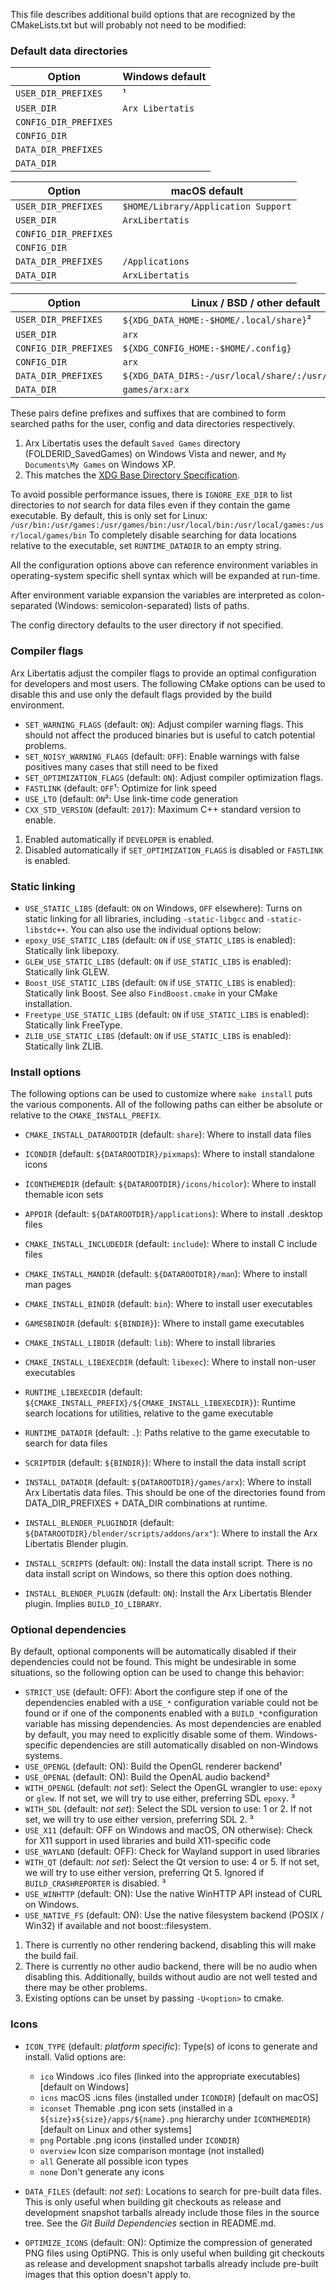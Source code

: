 
This file describes additional build options that are recognized by the CMakeLists.txt but will probably not need to be modified:

### Default data directories

| Option                | Windows default                                        |
|---------------------- | ------------------------------------------------------ |
| `USER_DIR_PREFIXES`   | ¹                                                      |
| `USER_DIR`            | `Arx Libertatis`                                       |
| `CONFIG_DIR_PREFIXES` |                                                        |
| `CONFIG_DIR`          |                                                        |
| `DATA_DIR_PREFIXES`   |                                                        |
| `DATA_DIR`            |                                                        |

| Option                | macOS default                                          |
|---------------------- | ------------------------------------------------------ |
| `USER_DIR_PREFIXES`   | `$HOME/Library/Application Support`                    |
| `USER_DIR`            | `ArxLibertatis`                                        |
| `CONFIG_DIR_PREFIXES` |                                                        |
| `CONFIG_DIR`          |                                                        |
| `DATA_DIR_PREFIXES`   | `/Applications`                                        |
| `DATA_DIR`            | `ArxLibertatis`                                        |

| Option                |  Linux / BSD / other default                           |
|---------------------- | ------------------------------------------------------ |
| `USER_DIR_PREFIXES`   | `${XDG_DATA_HOME:-$HOME/.local/share}`²                |
| `USER_DIR`            | `arx`                                                  |
| `CONFIG_DIR_PREFIXES` | `${XDG_CONFIG_HOME:-$HOME/.config}`                    |
| `CONFIG_DIR`          | `arx`                                                  |
| `DATA_DIR_PREFIXES`   | `${XDG_DATA_DIRS:-/usr/local/share/:/usr/share/}:/opt` |
| `DATA_DIR`            | `games/arx:arx`                                        |

These pairs define prefixes and suffixes that are combined to form searched paths for the user, config and data directories respectively.

1. Arx Libertatis uses the default `Saved Games` directory (FOLDERID_SavedGames) on Windows Vista and newer, and `My Documents\My Games` on Windows XP.
2. This matches the [XDG Base Directory Specification](https://specifications.freedesktop.org/basedir-spec/basedir-spec-latest.html).

To avoid possible performance issues, there is `IGNORE_EXE_DIR` to list directories to *not* search for data files even if they contain the game executable. By default, this is only set for Linux: `/usr/bin:/usr/games:/usr/games/bin:/usr/local/bin:/usr/local/games:/usr/local/games/bin`
To completely disable searching for data locations relative to the executable, set `RUNTIME_DATADIR` to an empty string.

All the configuration options above can reference environment variables in operating-system specific shell syntax which will be expanded at run-time.

After environment variable expansion the variables are interpreted as colon-separated (Windows: semicolon-separated) lists of paths.

The config directory defaults to the user directory if not specified.

### Compiler flags

Arx Libertatis adjust the compiler flags to provide an optimal configuration for developers and most users. The following CMake options can be used to disable this and use only the default flags provided by the build environment.

* `SET_WARNING_FLAGS` (default: `ON`): Adjust compiler warning flags. This should not affect the produced binaries but is useful to catch potential problems.
* `SET_NOISY_WARNING_FLAGS` (default: `OFF`): Enable warnings with false positives many cases that still need to be fixed
* `SET_OPTIMIZATION_FLAGS` (default: `ON`): Adjust compiler optimization flags.
* `FASTLINK` (default: `OFF`¹: Optimize for link speed
* `USE_LTO` (default: `ON`²: Use link-time code generation
* `CXX_STD_VERSION` (default: `2017`): Maximum C++ standard version to enable.

1. Enabled automatically if `DEVELOPER` is enabled.
2. Disabled automatically if `SET_OPTIMIZATION_FLAGS` is disabled or `FASTLINK` is enabled.

### Static linking

* `USE_STATIC_LIBS` (default: `ON` on Windows, `OFF` elsewhere): Turns on static linking for all libraries, including `-static-libgcc` and `-static-libstdc++`. You can also use the individual options below:
* `epoxy_USE_STATIC_LIBS` (default: `ON` if `USE_STATIC_LIBS` is enabled): Statically link libepoxy.
* `GLEW_USE_STATIC_LIBS` (default: `ON` if `USE_STATIC_LIBS` is enabled): Statically link GLEW.
* `Boost_USE_STATIC_LIBS` (default: `ON` if `USE_STATIC_LIBS` is enabled): Statically link Boost. See also `FindBoost.cmake` in your CMake installation.
* `Freetype_USE_STATIC_LIBS` (default: `ON` if `USE_STATIC_LIBS` is enabled): Statically link FreeType.
* `ZLIB_USE_STATIC_LIBS` (default: `ON` if `USE_STATIC_LIBS` is enabled): Statically link ZLIB.

### Install options

The following options can be used to customize where `make install` puts the various components. All of the following paths can either be absolute or relative to the `CMAKE_INSTALL_PREFIX`.

* `CMAKE_INSTALL_DATAROOTDIR` (default: `share`): Where to install data files
* `ICONDIR` (default: `${DATAROOTDIR}/pixmaps`): Where to install standalone icons
* `ICONTHEMEDIR` (default: `${DATAROOTDIR}/icons/hicolor`): Where to install themable icon sets
* `APPDIR` (default: `${DATAROOTDIR}/applications`): Where to install .desktop files
* `CMAKE_INSTALL_INCLUDEDIR` (default: `include`): Where to install C include files
* `CMAKE_INSTALL_MANDIR` (default: `${DATAROOTDIR}/man`): Where to install man pages
* `CMAKE_INSTALL_BINDIR` (default: `bin`): Where to install user executables
* `GAMESBINDIR` (default: `${BINDIR}`): Where to install game executables
* `CMAKE_INSTALL_LIBDIR` (default: `lib`): Where to install libraries
* `CMAKE_INSTALL_LIBEXECDIR` (default: `libexec`): Where to install non-user executables
* `RUNTIME_LIBEXECDIR` (default: `${CMAKE_INSTALL_PREFIX}/${CMAKE_INSTALL_LIBEXECDIR}`): Runtime search locations for utilities, relative to the game executable
* `RUNTIME_DATADIR` (default: `.`): Paths relative to the game executable to search for data files
* `SCRIPTDIR` (default: `${BINDIR}`): Where to install the data install script
* `INSTALL_DATADIR` (default: `${DATAROOTDIR}/games/arx`): Where to install Arx Libertatis data files. This should be one of the directories found from DATA_DIR_PREFIXES + DATA_DIR combinations at runtime.
* `INSTALL_BLENDER_PLUGINDIR` (default: `${DATAROOTDIR}/blender/scripts/addons/arx"`): Where to install the Arx Libertatis Blender plugin.

* `INSTALL_SCRIPTS` (default: `ON`): Install the data install script. There is no data install script on Windows, so there this option does nothing.
* `INSTALL_BLENDER_PLUGIN` (default: `ON`): Install the Arx Libertatis Blender plugin. Implies `BUILD_IO_LIBRARY`.

### Optional dependencies

By default, optional components will be automatically disabled if their dependencies could not be found. This might be undesirable in some situations, so the following option can be used to change this behavior:

* `STRICT_USE` (default: OFF): Abort the configure step if one of the dependencies enabled with a `USE_*` configuration variable could not be found or if one of the components enabled with a `BUILD_*`configuration variable has missing dependencies. As most dependencies are enabled by default, you may need to explicitly disable some of them. Windows-specific dependencies are still automatically disabled on non-Windows systems.
* `USE_OPENGL` (default: ON): Build the OpenGL renderer backend¹
* `USE_OPENAL` (default: ON): Build the OpenAL audio backend²
* `WITH_OPENGL` (default: *not set*): Select the OpenGL wrangler to use: `epoxy` or `glew`. If not set, we will try to use either, preferring SDL `epoxy`. ³
* `WITH_SDL` (default: *not set*): Select the SDL version to use: 1 or 2. If not set, we will try to use either version, preferring SDL 2. ³
* `USE_X11` (default: OFF on Windows and macOS, ON otherwise): Check for X11 support in used libraries and build X11-specific code
* `USE_WAYLAND` (default: OFF): Check for Wayland support in used libraries
* `WITH_QT` (default: *not set*): Select the Qt version to use: 4 or 5. If not set, we will try to use either version, preferring Qt 5. Ignored if `BUILD_CRASHREPORTER` is disabled. ³
* `USE_WINHTTP` (default: ON): Use the native WinHTTP API instead of CURL on Windows.
* `USE_NATIVE_FS` (default: ON): Use the native filesystem backend (POSIX / Win32) if available and not boost::filesystem.

1. There is currently no other rendering backend, disabling this will make the build fail.
2. There is currently no other audio backend, there will be no audio when disabling this. Additionally, builds without audio are not well tested and there may be other problems.
3. Existing options can be unset by passing `-U<option>` to cmake.

### Icons

* `ICON_TYPE` (default: *platform specific*): Type(s) of icons to generate and install. Valid options are:
  * `ico` Windows .ico files (linked into the appropriate executables) [default on Windows]
  * `icns` macOS .icns files (installed under `ICONDIR`) [default on macOS]
  * `iconset` Themable .png icon sets (installed in a `${size}x${size}/apps/${name}.png` hierarchy under `ICONTHEMEDIR`) [default on Linux and other systems]
  * `png` Portable .png  icons (installed under `ICONDIR`)
  * `overview` Icon size comparison montage (not installed)
  * `all` Generate all possible icon types
  * `none` Don't generate any icons

* `DATA_FILES` (default: *not set*): Locations to search for pre-built data files. This is only useful when building git checkouts as release and development snapshot tarballs already include those files in the source tree. See the *Git Build Dependencies* section in README.md.
* `OPTIMIZE_ICONS` (default: ON): Optimize the compression of generated PNG files using OptiPNG. This is only useful when building git checkouts as release and development snapshot tarballs already include pre-built images that this option doesn't apply to.
